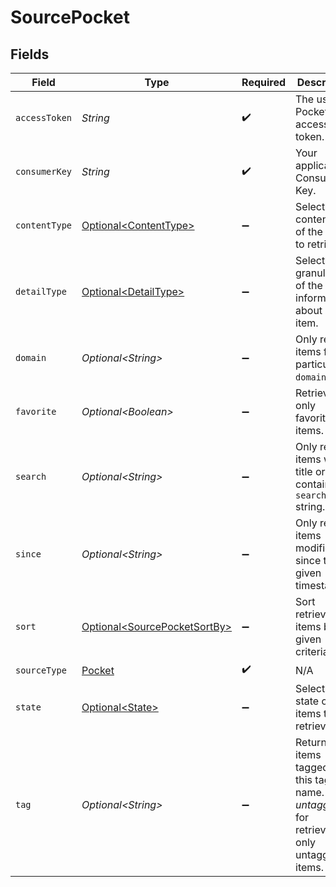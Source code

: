 # SourcePocket


## Fields

| Field                                                                                           | Type                                                                                            | Required                                                                                        | Description                                                                                     | Example                                                                                         |
| ----------------------------------------------------------------------------------------------- | ----------------------------------------------------------------------------------------------- | ----------------------------------------------------------------------------------------------- | ----------------------------------------------------------------------------------------------- | ----------------------------------------------------------------------------------------------- |
| `accessToken`                                                                                   | *String*                                                                                        | :heavy_check_mark:                                                                              | The user's Pocket access token.                                                                 |                                                                                                 |
| `consumerKey`                                                                                   | *String*                                                                                        | :heavy_check_mark:                                                                              | Your application's Consumer Key.                                                                |                                                                                                 |
| `contentType`                                                                                   | [Optional\<ContentType>](../../models/shared/ContentType.md)                                    | :heavy_minus_sign:                                                                              | Select the content type of the items to retrieve.                                               |                                                                                                 |
| `detailType`                                                                                    | [Optional\<DetailType>](../../models/shared/DetailType.md)                                      | :heavy_minus_sign:                                                                              | Select the granularity of the information about each item.                                      |                                                                                                 |
| `domain`                                                                                        | *Optional\<String>*                                                                             | :heavy_minus_sign:                                                                              | Only return items from a particular `domain`.                                                   |                                                                                                 |
| `favorite`                                                                                      | *Optional\<Boolean>*                                                                            | :heavy_minus_sign:                                                                              | Retrieve only favorited items.                                                                  |                                                                                                 |
| `search`                                                                                        | *Optional\<String>*                                                                             | :heavy_minus_sign:                                                                              | Only return items whose title or url contain the `search` string.                               |                                                                                                 |
| `since`                                                                                         | *Optional\<String>*                                                                             | :heavy_minus_sign:                                                                              | Only return items modified since the given timestamp.                                           | 2022-10-20 14:14:14                                                                             |
| `sort`                                                                                          | [Optional\<SourcePocketSortBy>](../../models/shared/SourcePocketSortBy.md)                      | :heavy_minus_sign:                                                                              | Sort retrieved items by the given criteria.                                                     |                                                                                                 |
| `sourceType`                                                                                    | [Pocket](../../models/shared/Pocket.md)                                                         | :heavy_check_mark:                                                                              | N/A                                                                                             |                                                                                                 |
| `state`                                                                                         | [Optional\<State>](../../models/shared/State.md)                                                | :heavy_minus_sign:                                                                              | Select the state of the items to retrieve.                                                      |                                                                                                 |
| `tag`                                                                                           | *Optional\<String>*                                                                             | :heavy_minus_sign:                                                                              | Return only items tagged with this tag name. Use _untagged_ for retrieving only untagged items. |                                                                                                 |